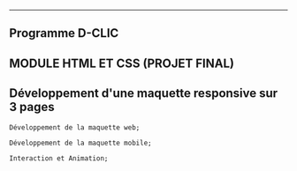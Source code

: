     
***  
## Programme D-CLIC





## MODULE HTML ET CSS (PROJET FINAL)

## Développement d'une maquette responsive sur 3 pages


    Développement de la maquette web;

    Développement de la maquette mobile;

    Interaction et Animation;

